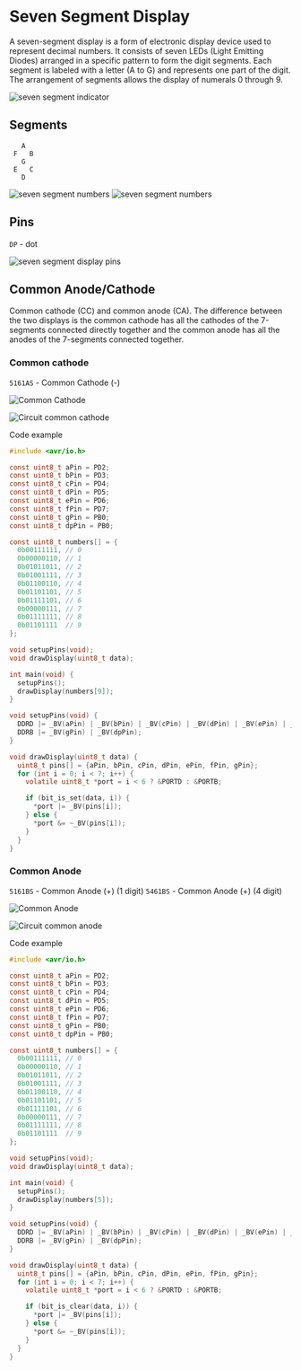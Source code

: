 # Seven Segment Display
A seven-segment display is a form of electronic display device used to represent decimal numbers. It consists of seven LEDs (Light Emitting Diodes) arranged in a specific pattern to form the digit segments. Each segment is labeled with a letter (A to G) and represents one part of the digit. The arrangement of segments allows the display of numerals 0 through 9.

![seven segment indicator](./assets/seven-segment-display.jpg)

## Segments
```
   A
 F   B
   G
 E   C
   D
```

![seven segment numbers](./assets/seven-segment-number.png)
![seven segment numbers](./assets/seven-segment-numbers-pin.png)


## Pins
`DP` - dot

![seven segment display pins](./assets/seven-segment-pins.png)

## Common Anode/Cathode
Common cathode (CC) and common anode (CA). The difference between the two displays is the common cathode has all the cathodes of the 7-segments connected directly together and the common anode has all the anodes of the 7-segments connected together.

### Common cathode
`5161AS` - Common Cathode (-)

![Common Cathode](./assets/seven-segment-common-cathode.png)

![Circuit common cathode](./assets/seven-segment-common-cathode-circuit.svg)

Code example
```c
#include <avr/io.h>

const uint8_t aPin = PD2;
const uint8_t bPin = PD3;
const uint8_t cPin = PD4;
const uint8_t dPin = PD5;
const uint8_t ePin = PD6;
const uint8_t fPin = PD7;
const uint8_t gPin = PB0;
const uint8_t dpPin = PB0;

const uint8_t numbers[] = {
  0b00111111, // 0
  0b00000110, // 1
  0b01011011, // 2
  0b01001111, // 3
  0b01100110, // 4
  0b01101101, // 5
  0b01111101, // 6
  0b00000111, // 7
  0b01111111, // 8
  0b01101111  // 9
};

void setupPins(void);
void drawDisplay(uint8_t data);

int main(void) {
  setupPins();
  drawDisplay(numbers[9]);
}

void setupPins(void) {
  DDRD |= _BV(aPin) | _BV(bPin) | _BV(cPin) | _BV(dPin) | _BV(ePin) | _BV(fPin);
  DDRB |= _BV(gPin) | _BV(dpPin);
}

void drawDisplay(uint8_t data) {
  uint8_t pins[] = {aPin, bPin, cPin, dPin, ePin, fPin, gPin};
  for (int i = 0; i < 7; i++) {
    volatile uint8_t *port = i < 6 ? &PORTD : &PORTB;

    if (bit_is_set(data, i)) {
      *port |= _BV(pins[i]);
    } else {
      *port &= ~_BV(pins[i]);
    }
  }
}
```

### Common Anode
`5161BS` - Common Anode (+) (1 digit)
`5461BS` - Common Anode (+) (4 digit)

![Common Anode](./assets/seven-segment-anode.png)

![Circuit common anode](./assets/seven-segment-common-anode-circuit.svg)

Code example
```c
#include <avr/io.h>

const uint8_t aPin = PD2;
const uint8_t bPin = PD3;
const uint8_t cPin = PD4;
const uint8_t dPin = PD5;
const uint8_t ePin = PD6;
const uint8_t fPin = PD7;
const uint8_t gPin = PB0;
const uint8_t dpPin = PB0;

const uint8_t numbers[] = {
  0b00111111, // 0
  0b00000110, // 1
  0b01011011, // 2
  0b01001111, // 3
  0b01100110, // 4
  0b01101101, // 5
  0b01111101, // 6
  0b00000111, // 7
  0b01111111, // 8
  0b01101111  // 9
};

void setupPins(void);
void drawDisplay(uint8_t data);

int main(void) {
  setupPins();
  drawDisplay(numbers[5]);
}

void setupPins(void) {
  DDRD |= _BV(aPin) | _BV(bPin) | _BV(cPin) | _BV(dPin) | _BV(ePin) | _BV(fPin);
  DDRB |= _BV(gPin) | _BV(dpPin);
}

void drawDisplay(uint8_t data) {
  uint8_t pins[] = {aPin, bPin, cPin, dPin, ePin, fPin, gPin};
  for (int i = 0; i < 7; i++) {
    volatile uint8_t *port = i < 6 ? &PORTD : &PORTB;

    if (bit_is_clear(data, i)) {
      *port |= _BV(pins[i]);
    } else {
      *port &= ~_BV(pins[i]);
    }
  }
}
```